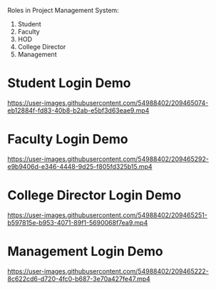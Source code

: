 Roles in Project Management System:
1. Student
2. Faculty
3. HOD
4. College Director
5. Management



# Student Login Demo
https://user-images.githubusercontent.com/54988402/209465074-eb12884f-fd83-40b8-b2ab-e5bf3d63eae9.mp4


# Faculty Login Demo



https://user-images.githubusercontent.com/54988402/209465292-e9b9406d-e346-4448-9d25-f805fd325b15.mp4



# College Director Login Demo


https://user-images.githubusercontent.com/54988402/209465251-b597815e-b953-4071-89f1-5690068f7ea9.mp4


# Management Login Demo


https://user-images.githubusercontent.com/54988402/209465222-8c622cd6-d720-4fc0-b687-3e70a427fe47.mp4

